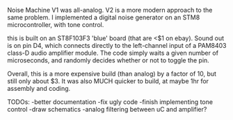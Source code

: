 Noise Machine V1 was all-analog. V2 is a more modern approach to the same problem. I implemented a digital noise generator on an STM8 microcontroller, with tone control.

this is built on an ST8F103F3 'blue' board (that are <$1 on ebay). Sound out is on pin D4, which connects directly to the left-channel input of a PAM8403 class-D audio amplifier module. The code simply waits a given number of microseconds, and randomly decides whether or not to toggle the pin.

Overall, this is a more expensive build (than analog) by a factor of 10, but still only about $3. It was also MUCH quicker to build, at maybe 1hr for assembly and coding.

TODOs:
-better documentation
-fix ugly code
-finish implementing tone control
-draw schematics
-analog filtering between uC and amplifier?
